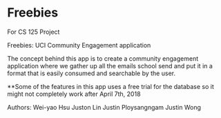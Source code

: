 # Freebies
For CS 125 Project

Freebies: UCI Community Engagement application

The concept behind this app is to create a community engagement 
application where we gather up all the emails school send and 
put it in a format that is easily consumed and searchable by the user.


**Some of the features in this app uses a free trial for the database
so it might not completely work after April 7th, 2018

Authors:
Wei-yao Hsu
Juston Lin
Justin Ploysangngam
Justin Wong 
